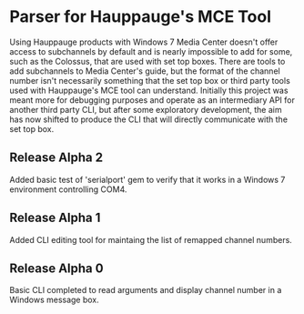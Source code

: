 # Parser for Hauppauge's MCE Tool
Using Hauppauge products with Windows 7 Media Center doesn't offer access to subchannels by default and is nearly impossible to add for some, such as the Colossus, that are used with set top boxes.  There are tools to add subchannels to Media Center's guide, but the format of the channel number isn't necessarily something that the set top box or third party tools used with Hauppauge's MCE tool can understand.  Initially this project was meant more for debugging purposes and operate as an intermediary API for another third party CLI, but after some exploratory development, the aim has now shifted to produce the CLI that will directly communicate with the set top box.

## Release Alpha 2
Added basic test of 'serialport' gem to verify that it works in a Windows 7 environment controlling COM4.

## Release Alpha 1
Added CLI editing tool for maintaing the list of remapped channel numbers.

## Release Alpha 0
Basic CLI completed to read arguments and display channel number in a Windows message box.
